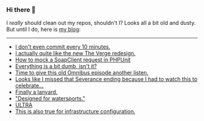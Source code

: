 ### Hi there 👋

I _really_ should clean out my repos, shouldn't I? Looks all a bit old and dusty. But until I do, here is [my blog](https://lostfocus.de/):

--- 

<!-- POST-LIST:START -->
- [I don&#39;t even commit every 10 minutes.](https://lostfocus.de/2022/09/16/230826/)
- [I actually quite like the new The Verge redesign.](https://lostfocus.de/2022/09/13/230823/)
- [How to mock a SoapClient request in PHPUnit](https://lostfocus.de/2022/09/13/how-to-mock-a-soapclient-request-in-phpunit/)
- [Everything is a bit dumb, isn&#39;t it?](https://lostfocus.de/2022/09/08/230817/)
- [Time to give this old Omnibus episode another listen.](https://lostfocus.de/2022/09/08/230815/)
- [Looks like I missed that Severance ending because I had to watch this to celebrate…](https://lostfocus.de/2022/09/07/230812/)
- [Finally a lanyard.](https://lostfocus.de/2022/09/07/230809/)
- [&quot;Designed for watersports.&quot;](https://lostfocus.de/2022/09/07/230806/)
- [ULTRA](https://lostfocus.de/2022/09/07/230803/)
- [This is also true for infrastructure configuration.](https://lostfocus.de/2022/09/07/230796/)
<!-- POST-LIST:END -->

<!--
**lostfocus/lostfocus** is a ✨ _special_ ✨ repository because its `README.md` (this file) appears on your GitHub profile.

Here are some ideas to get you started:

- 🔭 I’m currently working on ...
- 🌱 I’m currently learning ...
- 👯 I’m looking to collaborate on ...
- 🤔 I’m looking for help with ...
- 💬 Ask me about ...
- 📫 How to reach me: ...
- 😄 Pronouns: ...
- ⚡ Fun fact: ...
-->
